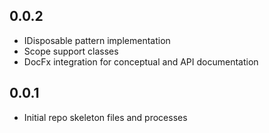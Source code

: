 ## 0.0.2
* IDisposable pattern implementation
* Scope support classes
* DocFx integration for conceptual and API documentation

## 0.0.1
* Initial repo skeleton files and processes
